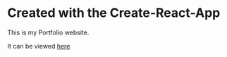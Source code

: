 # Created with the Create-React-App

This is my Portfolio website.

It can be viewed [here](http://blaynemarjama.surge.sh/)